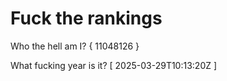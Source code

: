 # Fuck the rankings

Who the hell am I?
{ 11048126 }

What fucking year is it?
[ 2025-03-29T10:13:20Z ]
